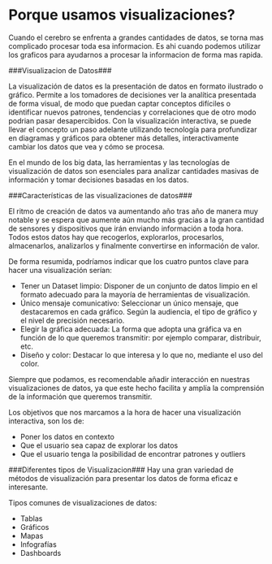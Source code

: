 # Porque usamos visualizaciones?

Cuando el cerebro se enfrenta a grandes cantidades de datos, se torna mas complicado procesar toda esa informacion. Es ahi cuando podemos utilizar los graficos para ayudarnos a procesar la informacion de forma mas rapida. 

###Visualizacion de Datos###

La visualización de datos es la presentación de datos en formato ilustrado o gráfico. Permite a los tomadores de decisiones ver la analítica presentada de forma visual, de modo que puedan captar conceptos difíciles o identificar nuevos patrones, tendencias y correlaciones que de otro modo podrian pasar desapercibidos. Con la visualización interactiva, se puede llevar el concepto un paso adelante utilizando tecnología para profundizar en diagramas y  gráficos para obtener más detalles, interactivamente cambiar los datos que vea y cómo se procesa.

En el mundo de los big data, las herramientas y las tecnologías de visualización de datos son esenciales para analizar cantidades masivas de información y tomar decisiones basadas en los datos.

###Características de las visualizaciones de datos###

El ritmo de creación de datos va aumentando año tras año de manera muy notable y se espera que aumente aún mucho más gracias a la gran cantidad de sensores y dispositivos que irán enviando información a toda hora. Todos estos datos hay que recogerlos, explorarlos, procesarlos, almacenarlos, analizarlos y finalmente convertirse en información de valor.

De forma resumida, podríamos indicar que los cuatro puntos clave para hacer una visualización serían:

- Tener un Dataset limpio: Disponer de un conjunto de datos limpio en el formato adecuado para la mayoría de herramientas de visualización.
- Único mensaje comunicativo: Seleccionar un único mensaje, que destacaremos en cada gráfico. Según la audiencia, el tipo de gráfico y el nivel de precisión necesario.
- Elegir la gráfica adecuada: La forma que adopta una gráfica va en función de lo que queremos transmitir: por ejemplo comparar, distribuir, etc.
- Diseño y color: Destacar lo que interesa y lo que no, mediante el uso del color.

Siempre que podamos, es recomendable añadir interacción en nuestras visualizaciones de datos, ya que este hecho facilita y amplía la comprensión de la información que queremos transmitir.

Los objetivos que nos marcamos a la hora de hacer una visualización interactiva, son los de:

- Poner los datos en contexto
- Que el usuario sea capaz de explorar los datos
- Que el usuario tenga la posibilidad de encontrar patrones y outliers

###Diferentes tipos de Visualizacion###
Hay una gran variedad de métodos de visualización para presentar los datos de forma eficaz e interesante.

Tipos comunes de visualizaciones de datos:

- Tablas
- Gráficos
- Mapas
- Infografías
- Dashboards

